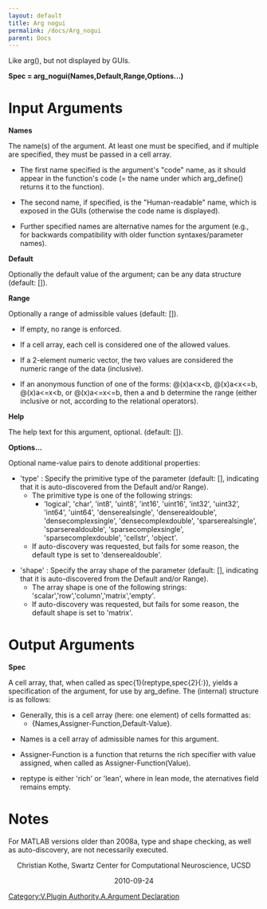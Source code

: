 ```yaml
---
layout: default
title: Arg nogui
permalink: /docs/Arg_nogui
parent: Docs
---
```


Like arg(), but not displayed by GUIs.

**Spec = arg_nogui(Names,Default,Range,Options...)**

# Input Arguments

**Names**

The name(s) of the argument. At least one must be specified, and if
multiple are specified, they must be passed in a cell array.

  - The first name specified is the argument's "code" name, as it should
    appear in the function's code (= the name under which arg_define()
    returns it to the function).

<!-- end list -->

  - The second name, if specified, is the "Human-readable" name, which
    is exposed in the GUIs (otherwise the code name is displayed).

<!-- end list -->

  - Further specified names are alternative names for the argument
    (e.g., for backwards compatibility with older function
    syntaxes/parameter names).

**Default**

Optionally the default value of the argument; can be any data structure
(default: \[\]).

**Range**

Optionally a range of admissible values (default: \[\]).

  - If empty, no range is enforced.

<!-- end list -->

  - If a cell array, each cell is considered one of the allowed values.

<!-- end list -->

  - If a 2-element numeric vector, the two values are considered the
    numeric range of the data (inclusive).

<!-- end list -->

  - If an anonymous function of one of the forms: @(x)a\<x\<b,
    @(x)a\<x\<=b, @(x)a\<=x\<b, or @(x)a\<=x\<=b, then a and b determine
    the range (either inclusive or not, according to the relational
    operators).

**Help**

The help text for this argument, optional. (default: \[\]).

**Options...**

Optional name-value pairs to denote additional properties:

  - 'type' : Specify the primitive type of the parameter (default: \[\],
    indicating that it is auto-discovered from the Default and/or
    Range).
      - The primitive type is one of the following strings:
          - 'logical', 'char', 'int8', 'uint8', 'int16', 'uint16',
            'int32', 'uint32', 'int64', 'uint64', 'denserealsingle',
            'denserealdouble', 'densecomplexsingle',
            'densecomplexdouble', 'sparserealsingle',
            'sparserealdouble', 'sparsecomplexsingle',
            'sparsecomplexdouble', 'cellstr', 'object'.
      - If auto-discovery was requested, but fails for some reason, the
        default type is set to 'denserealdouble'.

<!-- end list -->

  - 'shape' : Specify the array shape of the parameter (default: \[\],
    indicating that it is auto-discovered from the Default and/or
    Range).
      - The array shape is one of the following strings:
        'scalar','row','column','matrix','empty'.
      - If auto-discovery was requested, but fails for some reason, the
        default shape is set to 'matrix'.

# Output Arguments

**Spec**

A cell array, that, when called as spec{1}(reptype,spec{2}{:}), yields a
specification of the argument, for use by arg_define. The (internal)
structure is as follows:

  - Generally, this is a cell array (here: one element) of cells
    formatted as:
      - {Names,Assigner-Function,Default-Value}.

<!-- end list -->

  - Names is a cell array of admissible names for this argument.

<!-- end list -->

  - Assigner-Function is a function that returns the rich specifier with
    value assigned, when called as Assigner-Function(Value).

<!-- end list -->

  - reptype is either 'rich' or 'lean', where in lean mode, the
    aternatives field remains empty.

# Notes

For MATLAB versions older than 2008a, type and shape checking, as well
as auto-discovery, are not necessarily executed.

<center>

Christian Kothe, Swartz Center for Computational Neuroscience, UCSD

</center>

<center>

2010-09-24

</center>

[Category:V.Plugin Authority.A.Argument
Declaration](/Category:V.Plugin_Authority.A.Argument_Declaration "wikilink")